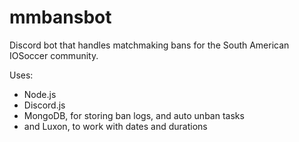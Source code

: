 # mmbansbot

Discord bot that handles matchmaking bans for the South American IOSoccer community.

Uses:

- Node.js
- Discord.js
- MongoDB, for storing ban logs, and auto unban tasks
- and Luxon, to work with dates and durations

